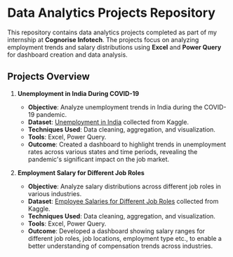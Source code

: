 # Data Analytics Projects Repository

This repository contains data analytics projects completed as part of my internship at **Cognorise Infotech**. The projects focus on analyzing employment trends and salary distributions using **Excel** and **Power Query** for dashboard creation and data analysis.

## Projects Overview

1. **Unemployment in India During COVID-19**
   - **Objective**: Analyze unemployment trends in India during the COVID-19 pandemic.
   - **Dataset**: [Unemployment in India](https://www.kaggle.com/datasets/gokulrajkmv/unemployment-in-india) collected from Kaggle.
   - **Techniques Used**: Data cleaning, aggregation, and visualization.
   - **Tools**: Excel, Power Query.
   - **Outcome**: Created a dashboard to highlight trends in unemployment rates across various states and time periods, revealing the pandemic's significant impact on the job market.

2. **Employment Salary for Different Job Roles**
   - **Objective**: Analyze salary distributions across different job roles in various industries.
   - **Dataset**: [Employee Salaries for Different Job Roles](https://www.kaggle.com/datasets/inductiveanks/employee-salaries-for-different-job-roles) collected from Kaggle.
   - **Techniques Used**: Data cleaning, aggregation, and visualization.
   - **Tools**: Excel, Power Query.
   - **Outcome**: Developed a dashboard showing salary ranges for different job roles, job locations, employment type etc., to enable a better understanding of compensation trends across industries.
